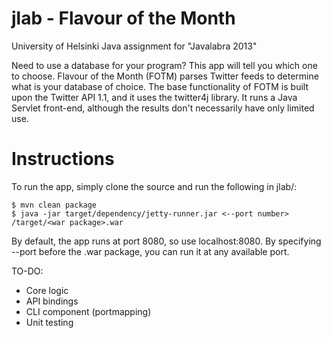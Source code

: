 jlab - Flavour of the Month
====

University of Helsinki Java assignment for "Javalabra 2013"

Need to use a database for your program? This app will tell you which one to choose.
Flavour of the Month (FOTM) parses Twitter feeds to determine what is your database of choice.
The base functionality of FOTM is built upon the Twitter API 1.1, and it uses the twitter4j library.
It runs a Java Servlet front-end, although the results don't necessarily have only limited use.


# Instructions
To run the app, simply clone the source and run the following in jlab/:
```shell
$ mvn clean package
$ java -jar target/dependency/jetty-runner.jar <--port number> /target/<war package>.war
```

By default, the app runs at port 8080, so use localhost:8080. By specifying --port before the .war package, you can run it at any available port.

TO-DO:
* Core logic
* API bindings
* CLI component (portmapping)
* Unit testing
